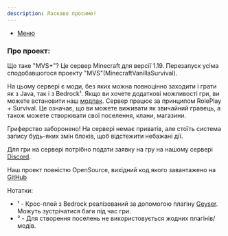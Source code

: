 ```yaml
---
description: Ласкаво просимо!
---
```

- [Меню](/uk)
### Про проект:

Що таке "MVS+"? Це сервер Minecraft для версії 1.19.  Перезапуск усіма сподобавшогося проекту "MVS"(MinecraftVanillaSurvival).

На цьому сервері є моди, без яких можна повноцінно заходити і грати як з Java, так і з Bedrock¹.  Якщо ви хочете додаткові можливості гри, ви можете встановити наш [модпак](/uk/modpack).
Сервер працює за принципом RolePlay + Survival. Це означає, що ви можете виживати як звичайний гравець, а також можете створювати свої поселення, клани, магазини.

Гриферство заборонено!  На сервері немає приватів, але стоїть система запису будь-яких змін блоків, щоб відстежити небажані дії.

Для гри на сервері потрібно подати заявку на гру на нашому сервері [Discord](/discord). 

Наш проект повністю OpenSource, вихідний код якого завантажено на [GitHub](https://github.com/MVSPlus)


Нотатки:
- ¹ - Крос-плей з Bedrock реалізований за допомогою плагіну [Geyser](https://geysermc.org). Можуть зустрічатися баги під час гри.
- ² - Для створення поселень не використовується жодних плагінів/модів.
